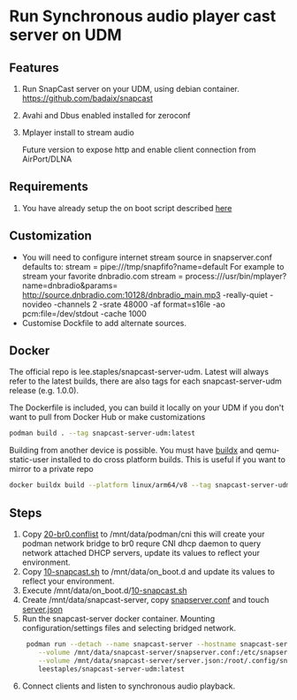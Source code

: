 # Run Synchronous audio player cast server on UDM

## Features

1. Run SnapCast server on your UDM, using debian container.  https://github.com/badaix/snapcast
2. Avahi and Dbus enabled installed for zeroconf
3. Mplayer install to stream audio

   Future version to expose http and enable client connection from AirPort/DLNA

## Requirements

1. You have already setup the on boot script described [here](https://github.com/boostchicken/udm-utilities/tree/master/on-boot-script)

## Customization

* You will need to configure internet stream source in snapserver.conf defaults to:
   stream = pipe:///tmp/snapfifo?name=default
  For example to stream your favorite dnbradio.com
   stream = process:///usr/bin/mplayer?name=dnbradio&params= http://source.dnbradio.com:10128/dnbradio_main.mp3  -really-quiet -novideo -channels 2 -srate 48000 -af format=s16le -ao pcm:file=/dev/stdout -cache 1000
* Customise Dockfile to add alternate sources.

## Docker

The official repo is lee.staples/snapcast-server-udm.  Latest will always refer to the latest builds, there are also tags for each snapcast-server-udm release (e.g. 1.0.0).

The Dockerfile is included, you can build it locally on your UDM if you don't want to pull from Docker Hub or make customizations

```sh
podman build . --tag snapcast-server-udm:latest
```

Building from another device is possible.  You must have [buildx](https://github.com/docker/buildx/) and qemu-static-user installed to do cross platform builds. This is useful if you want to mirror to a private repo

```sh
docker buildx build --platform linux/arm64/v8 --tag snapcast-server-udm:latest .
```

## Steps

1. Copy [20-br0.conflist](./20-br0.conflist) to /mnt/data/podman/cni this will create your podman network bridge to br0 requre CNI dhcp daemon to query network attached DHCP servers, update its values to reflect your environment.
2. Copy [10-snapcast.sh](./10-snapcast.sh) to /mnt/data/on_boot.d and update its values to reflect your environment.
3. Execute /mnt/data/on_boot.d/[10-snapcast.sh](./10-snapcast.sh)
4. Create /mnt/data/snapcast-server, copy [snapserver.conf](./snapserver.conf) and touch [server.json](./server.json)
5. Run the snapcast-server docker container.  Mounting configuration/settings files and selecting bridged network.
    ```sh
     podman run --detach --name snapcast-server --hostname snapcast-server --net br0 \
        --volume /mnt/data/snapcast-server/snapserver.conf:/etc/snapserver.conf \
        --volume /mnt/data/snapcast-server/server.json:/root/.config/snapserver/server.json \
        leestaples/snapcast-server-udm:latest
    ```
6. Connect clients and listen to synchronous audio playback.
